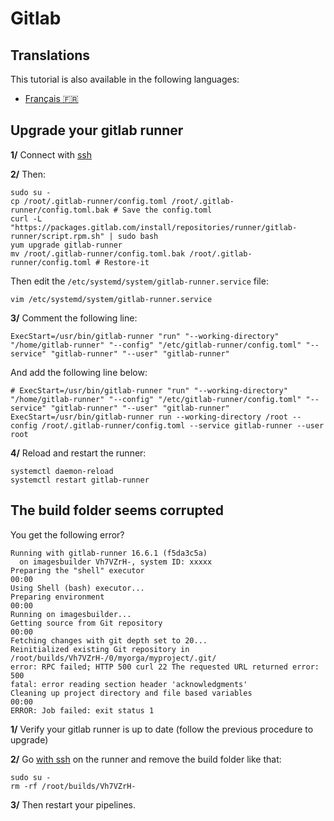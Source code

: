 # Gitlab

## Translations

This tutorial is also available in the following languages:
* [Français 🇫🇷](../translations/fr/tutorials/gitlab.md)

## Upgrade your gitlab runner

**1/** Connect with [ssh](./ssh.md)

**2/** Then:

```shell
sudo su -
cp /root/.gitlab-runner/config.toml /root/.gitlab-runner/config.toml.bak # Save the config.toml
curl -L "https://packages.gitlab.com/install/repositories/runner/gitlab-runner/script.rpm.sh" | sudo bash
yum upgrade gitlab-runner
mv /root/.gitlab-runner/config.toml.bak /root/.gitlab-runner/config.toml # Restore-it
```

Then edit the `/etc/systemd/system/gitlab-runner.service` file:

```shell
vim /etc/systemd/system/gitlab-runner.service
```

**3/** Comment the following line:

```shell
ExecStart=/usr/bin/gitlab-runner "run" "--working-directory" "/home/gitlab-runner" "--config" "/etc/gitlab-runner/config.toml" "--service" "gitlab-runner" "--user" "gitlab-runner"
```

And add the following line below:

```shell
# ExecStart=/usr/bin/gitlab-runner "run" "--working-directory" "/home/gitlab-runner" "--config" "/etc/gitlab-runner/config.toml" "--service" "gitlab-runner" "--user" "gitlab-runner"
ExecStart=/usr/bin/gitlab-runner run --working-directory /root --config /root/.gitlab-runner/config.toml --service gitlab-runner --user root
```

**4/** Reload and restart the runner:

```shell
systemctl daemon-reload
systemctl restart gitlab-runner
```

## The build folder seems corrupted

You get the following error?

```shell
Running with gitlab-runner 16.6.1 (f5da3c5a)
  on imagesbuilder Vh7VZrH-, system ID: xxxxx
Preparing the "shell" executor
00:00
Using Shell (bash) executor...
Preparing environment
00:00
Running on imagesbuilder...
Getting source from Git repository
00:00
Fetching changes with git depth set to 20...
Reinitialized existing Git repository in /root/builds/Vh7VZrH-/0/myorga/myproject/.git/
error: RPC failed; HTTP 500 curl 22 The requested URL returned error: 500
fatal: error reading section header 'acknowledgments'
Cleaning up project directory and file based variables
00:00
ERROR: Job failed: exit status 1
```

**1/** Verify your gitlab runner is up to date (follow the previous procedure to upgrade)

**2/** Go [with ssh](./ssh.md) on the runner and remove the build folder like that:

```shell
sudo su -
rm -rf /root/builds/Vh7VZrH-
```

**3/** Then restart your pipelines.
